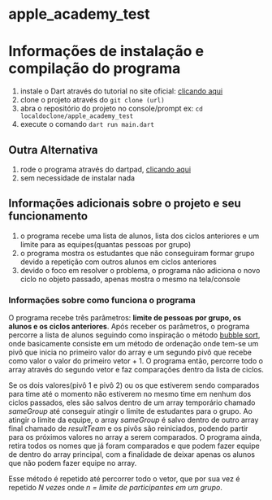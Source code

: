 # apple_academy_test

# Informações de instalação e compilação do programa

 1. instale o Dart através do tutorial no site oficial: [clicando aqui](https://dart.dev/get-dart)
 2. clone o projeto através do `git clone (url)`
 3. abra o repositório do projeto no console/prompt ex: `cd localdoclone/apple_academy_test`
 4. execute o comando `dart run main.dart`

 ## Outra Alternativa

 1. rode o programa através do dartpad, [clicando aqui](https://dartpad.dev/?id=376a5b43022c820bfe5ddb377b2659e1)
 2. sem necessidade de instalar nada


## Informações adicionais sobre o projeto e seu funcionamento

 1. o programa recebe uma lista de alunos, lista dos ciclos anteriores e um limite para as equipes(quantas pessoas por grupo)
 2. o programa mostra os estudantes que não conseguiram formar grupo devido a repetição com outros alunos em ciclos anteriores
 3. devido o foco em resolver o problema, o programa não adiciona o novo ciclo no objeto passado, apenas mostra o mesmo na tela/console


### Informações sobre como funciona o programa
 O programa recebe três parâmetros: **limite de pessoas por grupo, os alunos e os ciclos anteriores**. Após receber os parâmetros, o programa percorre a lista de alunos seguindo como inspiração o método [bubble sort](https://pt.wikipedia.org/wiki/Bubble_sort), onde basicamente consiste em um método de ordenação onde tem-se um pivô que inicia no primeiro valor do array e um segundo pivô que recebe como valor o valor do primeiro vetor + 1. O programa então, percorre todo o array através do segundo vetor e faz comparações dentro da lista de ciclos.

 Se os dois valores(pivô 1 e pivô 2) ou os que estiverem sendo comparados para time até o momento não estiverem no mesmo time em nenhum dos ciclos passados, eles são salvos dentro de um array temporário chamado *sameGroup* até conseguir atingir o limite de estudantes para o grupo. Ao atingir o limite da equipe, o array *sameGroup* é salvo dentro de outro array final chamado de *resultTeam* e os pivôs são reiniciados, podendo partir para os próximos valores no array a serem comparados. O programa ainda, retira todos os nomes que já foram comparados e que podem fazer equipe de dentro do array principal, com a finalidade de deixar apenas os alunos que não podem fazer equipe no array.

 Esse método é repetido até percorrer todo o vetor, que por sua vez é repetido *N vezes* onde *n = limite de participantes em um grupo*.
 
